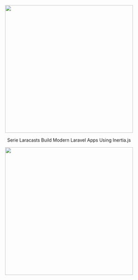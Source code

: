 <p align="center"><a href="https://laravel.com" target="_blank"><img src="https://raw.githubusercontent.com/laravel/art/master/logo-lockup/5%20SVG/2%20CMYK/1%20Full%20Color/laravel-logolockup-cmyk-red.svg" width="400"></a></p>


<p align="center">Serie Laracasts Build Modern Laravel Apps Using Inertia.js</p>

<p align="center"><a href="https://laracasts.com/series/build-modern-laravel-apps-using-inertia-js/episodes/1" target="_blank"><img src="https://laracasts.nyc3.cdn.digitaloceanspaces.com/series/thumbnails/modern-laravel-apps-using-inertia.png" width="400"></a></p>


